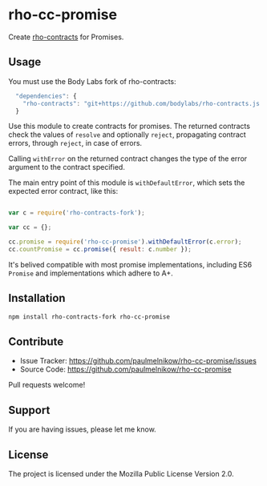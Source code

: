rho-cc-promise
==============

Create [rho-contracts][] for Promises.

[rho-contracts]: https://github.com/bodylabs/rho-contracts.js


Usage
-----

You must use the Body Labs fork of rho-contracts:
```js
  "dependencies": {
    "rho-contracts": "git+https://github.com/bodylabs/rho-contracts.js.git#1.2.2"
  }
```

Use this module to create contracts for promises. The returned contracts check
the values of `resolve` and optionally `reject`, propagating contract errors,
through `reject`, in case of errors.

Calling `withError` on the returned contract changes the type of the error
argument to the contract specified.

The main entry point of this module is `withDefaultError`, which sets
the expected error contract, like this:

```js

var c = require('rho-contracts-fork');

var cc = {};

cc.promise = require('rho-cc-promise').withDefaultError(c.error);
cc.countPromise = cc.promise({ result: c.number });
```

It's belived compatible with most promise implementations, including ES6
`Promise` and implementations which adhere to A+.


Installation
------------

```sh
npm install rho-contracts-fork rho-cc-promise
```


Contribute
----------

- Issue Tracker: https://github.com/paulmelnikow/rho-cc-promise/issues
- Source Code: https://github.com/paulmelnikow/rho-cc-promise

Pull requests welcome!


Support
-------

If you are having issues, please let me know.


License
-------

The project is licensed under the Mozilla Public License Version 2.0.
